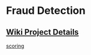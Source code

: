 # Fraud Detection
## [Wiki Project Details](https://github.com/AllieUbisse/Fraud_Detection/wiki)

[scoring](https://zindi.africa/competitions/xente-fraud-detection-challenge/submit)
